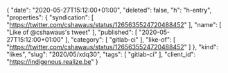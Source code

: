 {
  "date": "2020-05-27T15:12:00+01:00",
  "deleted": false,
  "h": "h-entry",
  "properties": {
    "syndication": [
      "https://twitter.com/cshawaus/status/1265635524720488452"
    ],
    "name": [
      "Like of @cshawaus's tweet"
    ],
    "published": [
      "2020-05-27T15:12:00+01:00"
    ],
    "category": [
      "gitlab-ci"
    ],
    "like-of": [
      "https://twitter.com/cshawaus/status/1265635524720488452"
    ]
  },
  "kind": "likes",
  "slug": "2020/05/xdq30",
  "tags": [
    "gitlab-ci"
  ],
  "client_id": "https://indigenous.realize.be"
}
